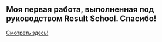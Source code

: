 ## Моя первая работа, выполненная под руководством Result School. Спасибо!

[Смотреть здесь!](https://jameslabrie.github.io/resume/)

